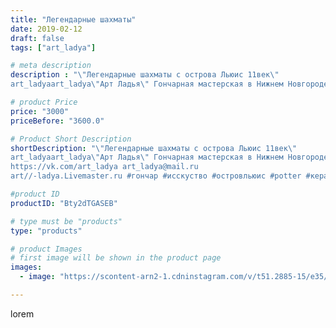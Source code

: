 ```yaml
---
title: "Легендарные шахматы"
date: 2019-02-12
draft: false
tags: ["art_ladya"]

# meta description
description : "\"Легендарные шахматы с острова Льюис 11век\" 
art_ladyaart_ladya\"Арт Ладья\" Гончарная мастерская в Нижнем Новгороде. Изготовление керамики и мастер//-классы "

# product Price
price: "3000"
priceBefore: "3600.0"

# Product Short Description
shortDescription: "\"Легендарные шахматы с острова Льюис 11век\" 
art_ladyaart_ladya\"Арт Ладья\" Гончарная мастерская в Нижнем Новгороде. Изготовление керамики и мастер//-классы по обучению. 
https://vk.com/art_ladya art_ladya@mail.ru 
art//-ladya.Livemaster.ru #гончар #исскуство #островльюис #potter #керамикадляинтерьера #керамикаручнаяработа #гончарнаямастерская #керамиканазаказ #handmade #exclusive #керамика #гончарнаяпосуда #эксклюзивнаякерамика #painter #artist #game #decor #ceramics #chess #ceramics #design #шахматыручнаяработа #ceramicarte #шахматы #настольныеигры #clay #историческиешахматы #boardgame #авторскаякерамика #шахматыостровальюис"

#product ID
productID: "Bty2dTGASEB"

# type must be "products"
type: "products"

# product Images
# first image will be shown in the product page
images:
  - image: "https://scontent-arn2-1.cdninstagram.com/v/t51.2885-15/e35/50649856_410986036340139_1560403447134605847_n.jpg?tp=1&_nc_ht=scontent-arn2-1.cdninstagram.com&_nc_cat=103&_nc_ohc=CsV5YFW0CMgAX9O2gTM&ccb=7-4&oh=aa1a7ae7357fa5a3ff93e4614d440d98&oe=6084E612&_nc_sid=86f79a&ig_cache_key=MTk3Nzg4MjY5NDI0NzMyNTk1Mw%3D%3D.2-ccb7-4"

---
```

lorem
